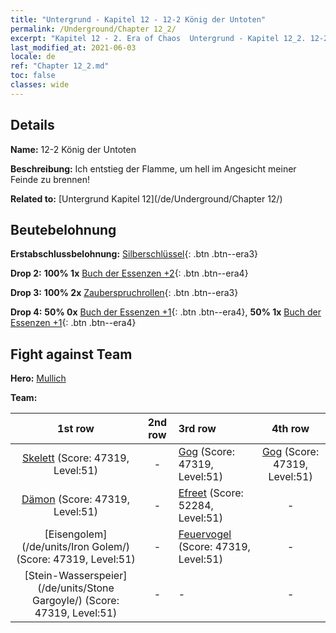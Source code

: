 ```yaml
---
title: "Untergrund - Kapitel 12 - 12-2 König der Untoten"
permalink: /Underground/Chapter 12_2/
excerpt: "Kapitel 12 - 2. Era of Chaos  Untergrund - Kapitel 12_2. 12-2 König der Untoten"
last_modified_at: 2021-06-03
locale: de
ref: "Chapter 12_2.md"
toc: false
classes: wide
---
```


## Details

 **Name:** 12-2 König der Untoten

 **Beschreibung:** Ich entstieg der Flamme, um hell im Angesicht meiner Feinde zu brennen!

 **Related to:** [Untergrund Kapitel 12](/de/Underground/Chapter 12/)

## Beutebelohnung

 **Erstabschlussbelohnung:** [Silberschlüssel](/ItemsDE/con_693/){: .btn .btn--era3}

 **Drop 2:** **100% 1x** [Buch der Essenzen +2](/ItemsDE/mat_53/){: .btn .btn--era4}

 **Drop 3:** **100% 2x** [Zauberspruchrollen](/ItemsDE/con_694/){: .btn .btn--era3}

 **Drop 4:** **50% 0x** [Buch der Essenzen +1](/ItemsDE/mat_46/){: .btn .btn--era4}, **50% 1x** [Buch der Essenzen +1](/ItemsDE/mat_46/){: .btn .btn--era4}


## Fight against Team
 **Hero:** [Mullich](/de/heroes/Mullich/)

 **Team:**


  | 1st row | 2nd row | 3rd row | 4th row |
  |:----:|:----:|:----|:----:|
  | [Skelett](/de/units/Skeleton/) (Score: 47319, Level:51)  | - | [Gog](/de/units/Gog/) (Score: 47319, Level:51)  | [Gog](/de/units/Gog/) (Score: 47319, Level:51)  |
  | [Dämon](/de/units/Demon/) (Score: 47319, Level:51)  | - | [Efreet](/de/units/Efreeti/) (Score: 52284, Level:51)  | - |
  | [Eisengolem](/de/units/Iron Golem/) (Score: 47319, Level:51)  | - | [Feuervogel](/de/units/Firebird/) (Score: 47319, Level:51)  | - |
  | [Stein-Wasserspeier](/de/units/Stone Gargoyle/) (Score: 47319, Level:51)  | - | - | - |


